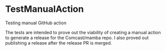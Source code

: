 # TestManualAction
Testing manual GitHub action

The tests are intended to prove out the viability of creating a manual action to generate a release for the Comcast/mamba repo. I also proved out publishing a release after the release PR is merged.
